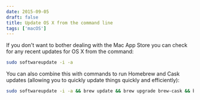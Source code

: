 ```yaml
---
date: 2015-09-05
draft: false
title: Update OS X from the command line
tags: ['macOS']
---
```


If you don't want to bother dealing with the Mac App Store you can check for any recent updates for OS X from the command:

```bash
sudo softwareupdate -i -a
```

<!-- excerpt -->

You can also combine this with commands to run Homebrew and Cask updates (allowing you to quickly update things quickly and efficiently):

```bash
sudo softwareupdate -i -a && brew update && brew upgrade brew-cask && brew cleanup && brew cask cleanup
```
